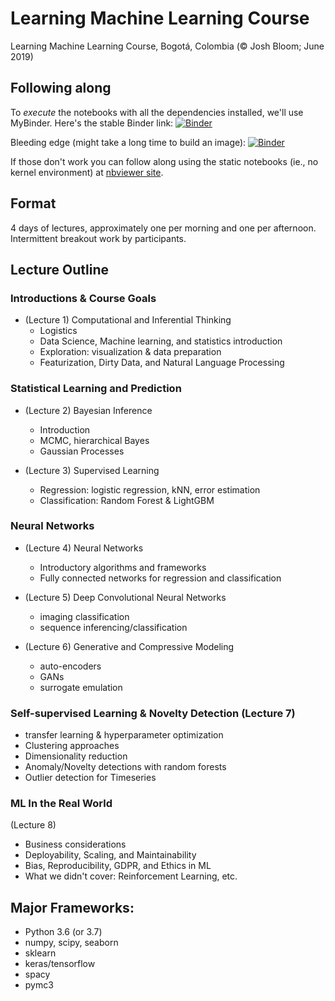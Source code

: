 # Learning Machine Learning Course

Learning Machine Learning Course, Bogotá, Colombia  (&copy; Josh Bloom; June 2019)

## Following along

To *execute* the notebooks with all the dependencies installed, we'll use MyBinder. Here's the stable Binder link:
[![Binder](https://mybinder.org/badge_logo.svg)](https://mybinder.org/v2/gh/profjsb/ml_course/eafd5f4ec2529bcaee13132f15e950884dc48d0e)

Bleeding edge (might take a long time to build an image):
[![Binder](https://mybinder.org/badge.svg)](https://mybinder.org/v2/gh/profjsb/ml_course/master)

If those don't work you can follow along using the static notebooks (ie., no kernel environment) at [nbviewer site](https://nbviewer.jupyter.org/github/profjsb/ml_course/tree/master/Lectures/).

## Format 

4 days of lectures, approximately one per morning and one per afternoon. Intermittent breakout work by participants.

## Lecture Outline 

### Introductions & Course Goals

* (Lecture 1) Computational and Inferential Thinking
   * Logistics
   * Data Science, Machine learning, and statistics introduction
   * Exploration: visualization & data preparation
   * Featurization,  Dirty Data, and Natural Language Processing

### Statistical Learning and Prediction

* (Lecture 2) Bayesian Inference
   * Introduction
   * MCMC, hierarchical Bayes
   * Gaussian Processes
    	
* (Lecture 3) Supervised Learning
   * Regression: logistic regression, kNN, error estimation 
   * Classification: Random Forest & LightGBM

### Neural Networks
* (Lecture 4) Neural Networks
   * Introductory algorithms and frameworks
   * Fully connected networks for regression and classification
  
* (Lecture 5) Deep Convolutional Neural Networks
   * imaging classification
   * sequence inferencing/classification
   
* (Lecture 6) Generative and Compressive Modeling
   * auto-encoders
   * GANs
   * surrogate emulation

### Self-supervised Learning & Novelty Detection (Lecture 7)
   * transfer learning & hyperparameter optimization
   * Clustering approaches
   * Dimensionality reduction
   * Anomaly/Novelty detections with random forests
   * Outlier detection for Timeseries

### ML In the Real World

(Lecture 8) 

* Business considerations
* Deployability, Scaling, and Maintainability
* Bias, Reproducibility, GDPR, and Ethics in ML
* What we didn't cover: Reinforcement Learning, etc.

## Major Frameworks:
  * Python 3.6 (or 3.7)
  * numpy, scipy, seaborn
  * sklearn
  * keras/tensorflow
  * spacy
  * pymc3
 
